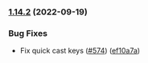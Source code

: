 ### [1.14.2](https://github.com/Wynntils/Wynntils/compare/v1.14.1...v1.14.2) (2022-09-19)


### Bug Fixes

* Fix quick cast keys ([#574](https://github.com/Wynntils/Wynntils/issues/574)) ([ef10a7a](https://github.com/Wynntils/Wynntils/commit/ef10a7a55b8ca4e4a1df9b6f91b0f1d815f372fb))

